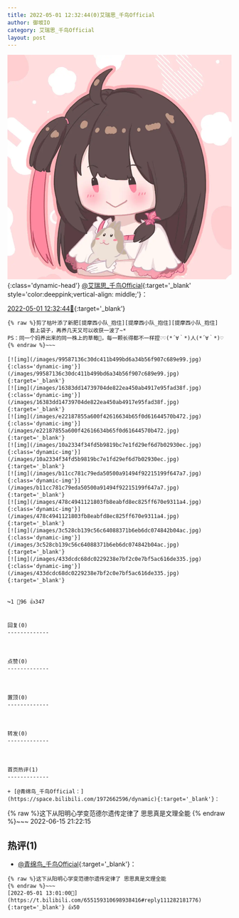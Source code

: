 ```yaml
---
title: 2022-05-01 12:32:44(0)艾瑞思_千鸟Official
author: 御坂IO
category: 艾瑞思_千鸟Official
layout: post
---
```


![img](/images/7e08840c56f251de28bdf766b647bd5fe9a5d50a.jpg){:class='dynamic-head'}
[@艾瑞思_千鸟Official](https://space.bilibili.com/1090010845/dynamic){:target='_blank' style='color:deeppink;vertical-align: middle;'}：

[2022-05-01 12:32:44🔗](https://t.bilibili.com/655159310698938416){:target='_blank'}

~~~
{% raw %}剪了枯叶添了新肥[提摩西小队_抱住][提摩西小队_抱住][提摩西小队_抱住]
       套上袋子，再养几天又可以收获一波了~*
PS：同一个妈养出来的同一株上的草莓🍓，每一颗长得都不一样捏♡♡(*´∀｀*)人(*´∀｀*)♡
{% endraw %}~~~

[![img](/images/99587136c30dc411b499bd6a34b56f907c689e99.jpg){:class='dynamic-img'}](/images/99587136c30dc411b499bd6a34b56f907c689e99.jpg){:target='_blank'}
[![img](/images/16383dd14739704de822ea450ab4917e95fad38f.jpg){:class='dynamic-img'}](/images/16383dd14739704de822ea450ab4917e95fad38f.jpg){:target='_blank'}
[![img](/images/e22187855a600f42616634b65f0d61644570b472.jpg){:class='dynamic-img'}](/images/e22187855a600f42616634b65f0d61644570b472.jpg){:target='_blank'}
[![img](/images/10a2334f34fd5b9819bc7e1fd29ef6d7b02930ec.jpg){:class='dynamic-img'}](/images/10a2334f34fd5b9819bc7e1fd29ef6d7b02930ec.jpg){:target='_blank'}
[![img](/images/b11cc781c79eda50500a91494f92215199f647a7.jpg){:class='dynamic-img'}](/images/b11cc781c79eda50500a91494f92215199f647a7.jpg){:target='_blank'}
[![img](/images/478c4941121803fb8eabfd8ec825ff670e9311a4.jpg){:class='dynamic-img'}](/images/478c4941121803fb8eabfd8ec825ff670e9311a4.jpg){:target='_blank'}
[![img](/images/3c528cb139c56c64088371b6eb6dc074842b04ac.jpg){:class='dynamic-img'}](/images/3c528cb139c56c64088371b6eb6dc074842b04ac.jpg){:target='_blank'}
[![img](/images/433dcdc68dc0229238e7bf2c0e7bf5ac616de335.jpg){:class='dynamic-img'}](/images/433dcdc68dc0229238e7bf2c0e7bf5ac616de335.jpg){:target='_blank'}


↪️1 💬96 👍347


回复(0)
-------------



点赞(0)
-------------



置顶(0)
-------------



转发(0)
-------------



首页热评(1)
-------------

+ [@青绵鸟_千鸟Official：](https://space.bilibili.com/1972662596/dynamic){:target='_blank'}：
~~~
{% raw %}这下从阳明心学变范德尔遗传定律了 思思真是文理全能
{% endraw %}~~~
2022-06-15 21:22:15


热评(1)
-------------

+ [@青绵鸟_千鸟Official](https://space.bilibili.com/1972662596/dynamic){:target='_blank'}：
~~~
{% raw %}这下从阳明心学变范德尔遗传定律了 思思真是文理全能
{% endraw %}~~~
[2022-05-01 13:01:00🔗](https://t.bilibili.com/655159310698938416#reply111282181776){:target='_blank'} 👍50


